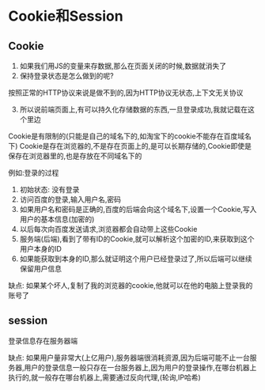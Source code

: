 # Cookie和Session
## Cookie
1. 如果我们用JS的变量来存数据,那么在页面关闭的时候,数据就消失了
2. 保持登录状态是怎么做到的呢?

按照正常的HTTP协议来说是做不到的,因为HTTP协议无状态,上下文无关协议

3. 所以说前端页面上,有可以持久化存储数据的东西,一旦登录成功,我就记载在这个里边

Cookie是有限制的(只能是自己的域名下的,如淘宝下的cookie不能存在百度域名下)
Cookie是存在浏览器的,不是存在页面上的,是可以长期存储的,Cookie即使是保存在浏览器里的,也是存放在不同域名下的

例如:登录的过程
1. 初始状态: 没有登录
2. 访问百度的登录,输入用户名,密码
3. 如果用户名和密码是正确的,百度的后端会向这个域名下,设置一个Cookie,写入用户的基本信息(加密的)
4. 以后每次向百度发送请求,浏览器都会自动带上这些Cookie
5. 服务端(后端),看到了带有ID的Cookie,就可以解析这个加密的ID,来获取到这个用户本身的ID
6. 如果能获取到本身的ID,那么就证明这个用户已经登录过了,所以后端可以继续保留用户信息

缺点: 如果某个坏人,复制了我的浏览器的cookie,他就可以在他的电脑上登录我的账号了

## session
登录信息存在服务器端

缺点: 如果用户量非常大(上亿用户),服务器端很消耗资源,因为后端可能不止一台服务器,用户的登录信息一般只存在一台服务器上,因为用户的登录操作,在哪台机器上执行的,就一般存在哪台机器上,需要通过反向代理,(轮询,IP哈希)
